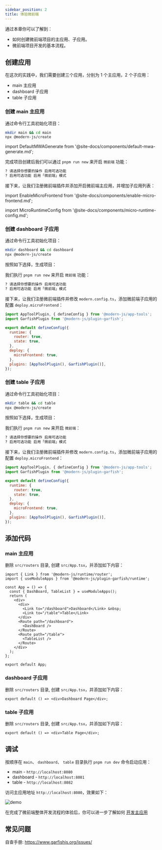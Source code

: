 ```yaml
---
sidebar_position: 2
title: 体验微前端
---
```


通过本章你可以了解到：

- 如何创建微前端项目的主应用、子应用。
- 微前端项目开发的基本流程。

## 创建应用

在这次的实践中，我们需要创建三个应用，分别为 1 个主应用，2 个子应用：

- main 主应用
- dashboard 子应用
- table 子应用

### 创建 main 主应用

通过命令行工具初始化项目：

```bash
mkdir main && cd main
npx @modern-js/create
```

import DefaultMWAGenerate from '@site-docs/components/default-mwa-generate.md';

<DefaultMWAGenerate />

完成项目创建后我们可以通过 `pnpm run new` 来开启 `微前端` 功能：

```bash
? 请选择你想要的操作 启用可选功能
? 启用可选功能 启用「微前端」模式
```

接下来，让我们注册微前端插件并添加开启微前端主应用，并增加子应用列表：

import EnableMicroFrontend from '@site-docs/components/enable-micro-frontend.md';

<EnableMicroFrontend />

import MicroRuntimeConfig from '@site-docs/components/micro-runtime-config.md';

<MicroRuntimeConfig />

### 创建 dashboard 子应用

通过命令行工具初始化项目：

```bash
mkdir dashboard && cd dashboard
npx @modern-js/create
```

按照如下选择，生成项目：

<DefaultMWAGenerate/>

我们执行 `pnpm run new` 来开启 `微前端` 功能：

```bash
? 请选择你想要的操作 启用可选功能
? 启用可选功能 启用「微前端」模式
```

接下来，让我们注册微前端插件并修改 `modern.config.ts`，添加微前端子应用的配置 `deploy.microFrontend`：

```js title="modern.config.ts"
import AppToolPlugin, { defineConfig } from '@modern-js/app-tools';
import GarfishPlugin from '@modern-js/plugin-garfish';

export default defineConfig({
  runtime: {
    router: true,
    state: true,
  },
  deploy: {
    microFrontend: true,
  },
  plugins: [AppToolPlugin(), GarfishPlugin()],
});
```

### 创建 table 子应用

通过命令行工具初始化项目：

```bash
mkdir table && cd table
npx @modern-js/create
```

按照如下选择，生成项目：

<DefaultMWAGenerate/>

我们执行 `pnpm run new` 来开启 `微前端`：

```bash
? 请选择你想要的操作 启用可选功能
? 启用可选功能 启用「微前端」模式
```

接下来，让我们注册微前端插件并修改 `modern.config.ts`，添加微前端子应用的配置 `deploy.microFrontend`：

```js title="modern.config.ts"
import AppToolPlugin, { defineConfig } from '@modern-js/app-tools';
import GarfishPlugin from '@modern-js/plugin-garfish';

export default defineConfig({
  runtime: {
    router: true,
    state: true,
  },
  deploy: {
    microFrontend: true,
  },
  plugins: [AppToolPlugin(), GarfishPlugin()],
});
```

## 添加代码

### main 主应用

删除 `src/routers` 目录, 创建 `src/App.tsx`，并添加如下内容：

```tsx
import { Link } from '@modern-js/runtime/router';
import { useModuleApps } from '@modern-js/plugin-garfish/runtime';

const App = () => {
  const { DashBoard, TableList } = useModuleApps();
  return (
    <div>
      <div>
        <Link to="/dashboard">Dashboard</Link> &nbsp;
        <Link to="/table">Table</Link>
      </div>
      <Route path="/dashboard">
        <DashBoard />
      </Route>
      <Route path="/table">
        <TableList />
      </Route>
    </div>
  );
};

export default App;
```

### dashboard 子应用

删除 `src/routers` 目录, 创建 `src/App.tsx`，并添加如下内容：

```tsx
export default () => <div>Dashboard Page</div>;
```

### table 子应用

删除 `src/routers` 目录, 创建 `src/App.tsx`，并添加如下内容：

```tsx
export default () => <div>Table Page</div>;
```

## 调试

按顺序在 `main`、 `dashboard`、 `table` 目录执行 `pnpm run dev` 命令启动应用：

- main      - `http://localhost:8080`
- dashboard - `http://localhost:8081`
- table     - `http://localhost:8082`

访问主应用地址 `http://localhost:8080`，效果如下：

![demo](https://lf3-static.bytednsdoc.com/obj/eden-cn/zq-uylkvT/ljhwZthlaukjlkulzlp/micro-demo.gif)

在完成了微前端整体开发流程的体验后，你可以进一步了解如何 [开发主应用](./c03-main-app.md)

## 常见问题

自查手册: https://www.garfishjs.org/issues/
